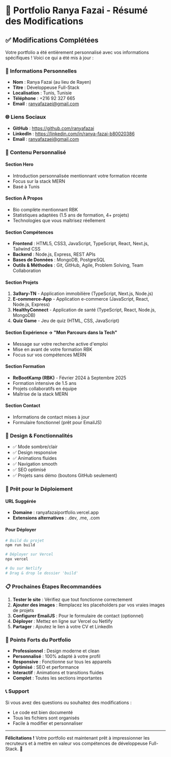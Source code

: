 # 🎉 Portfolio Ranya Fazai - Résumé des Modifications

## ✅ Modifications Complétées

Votre portfolio a été entièrement personnalisé avec vos informations spécifiques ! Voici ce qui a été mis à jour :

### 👤 **Informations Personnelles**
- **Nom** : Ranya Fazai (au lieu de Rayen)
- **Titre** : Développeuse Full-Stack
- **Localisation** : Tunis, Tunisie
- **Téléphone** : +216 92 327 665
- **Email** : ranyafazaei@gmail.com

### 🌐 **Liens Sociaux**
- **GitHub** : https://github.com/ranyafazai
- **LinkedIn** : https://linkedin.com/in/ranya-fazai-b80020386
- **Email** : ranyafazaei@gmail.com

### 📝 **Contenu Personnalisé**

#### **Section Hero**
- Introduction personnalisée mentionnant votre formation récente
- Focus sur la stack MERN
- Basé à Tunis

#### **Section À Propos**
- Bio complète mentionnant RBK
- Statistiques adaptées (1.5 ans de formation, 4+ projets)
- Technologies que vous maîtrisez réellement

#### **Section Compétences**
- **Frontend** : HTML5, CSS3, JavaScript, TypeScript, React, Next.js, Tailwind CSS
- **Backend** : Node.js, Express, REST APIs
- **Bases de Données** : MongoDB, PostgreSQL
- **Outils & Méthodes** : Git, GitHub, Agile, Problem Solving, Team Collaboration

#### **Section Projets**
1. **3a9ary-TN** - Application immobilière (TypeScript, Next.js, Node.js)
2. **E-commerce-App** - Application e-commerce (JavaScript, React, Node.js, Express)
3. **HealthyConnect** - Application de santé (TypeScript, React, Node.js, MongoDB)
4. **Quiz Game** - Jeu de quiz (HTML, CSS, JavaScript)

#### **Section Expérience → "Mon Parcours dans la Tech"**
- Message sur votre recherche active d'emploi
- Mise en avant de votre formation RBK
- Focus sur vos compétences MERN

#### **Section Formation**
- **ReBootKamp (RBK)** - Février 2024 à Septembre 2025
- Formation intensive de 1.5 ans
- Projets collaboratifs en équipe
- Maîtrise de la stack MERN

#### **Section Contact**
- Informations de contact mises à jour
- Formulaire fonctionnel (prêt pour EmailJS)

### 🎨 **Design & Fonctionnalités**
- ✅ Mode sombre/clair
- ✅ Design responsive
- ✅ Animations fluides
- ✅ Navigation smooth
- ✅ SEO optimisé
- ✅ Projets sans démo (boutons GitHub seulement)

### 🚀 **Prêt pour le Déploiement**

#### **URL Suggérée**
- **Domaine** : ranyafazaiportfolio.vercel.app
- **Extensions alternatives** : .dev, .me, .com

#### **Pour Déployer**
```bash
# Build du projet
npm run build

# Déployer sur Vercel
npx vercel

# Ou sur Netlify
# Drag & drop le dossier 'build'
```

### 📋 **Prochaines Étapes Recommandées**

1. **Tester le site** : Vérifiez que tout fonctionne correctement
2. **Ajouter des images** : Remplacez les placeholders par vos vraies images de projets
3. **Configurer EmailJS** : Pour le formulaire de contact (optionnel)
4. **Déployer** : Mettez en ligne sur Vercel ou Netlify
5. **Partager** : Ajoutez le lien à votre CV et LinkedIn

### 🎯 **Points Forts du Portfolio**

- **Professionnel** : Design moderne et clean
- **Personnalisé** : 100% adapté à votre profil
- **Responsive** : Fonctionne sur tous les appareils
- **Optimisé** : SEO et performance
- **Interactif** : Animations et transitions fluides
- **Complet** : Toutes les sections importantes

### 📞 **Support**

Si vous avez des questions ou souhaitez des modifications :
- Le code est bien documenté
- Tous les fichiers sont organisés
- Facile à modifier et personnaliser

---

**Félicitations !** Votre portfolio est maintenant prêt à impressionner les recruteurs et à mettre en valeur vos compétences de développeuse Full-Stack. 🚀

